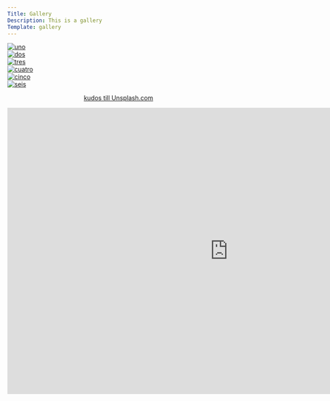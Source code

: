 ```yaml
---
Title: Gallery
Description: This is a gallery
Template: gallery
---
```


<div class="grid-container">
  <div class="grid-item"><a href="%base_url%/image/uno.jpg" target="_blank"><picture>
    <source media="(min-width: 1200px)" srcset="%base_url%/image/uno.jpg?w=500&h=500&crop-to-fit&w=500&q=35">
    <source media="(min-width: 768px)" srcset="image/uno.jpg?w=700&h=500&q=35">
    <img src="%base_url%/image/uno.jpg?w=700&h=700&q=25" alt="uno">
</picture></a></div>
  <div class="grid-item"><a href="%base_url%/image/dos.jpg" target="_blank"><picture>
    <source media="(min-width: 1200px)" srcset="image/dos.jpg?w=500&h=500&crop-to-fit&w=500&q=35">
    <source media="(min-width: 768px)" srcset="image/dos.jpg?w=700&h=500&q=35">
    <img src="%base_url%/image/dos.jpg?w=700&h=700&q=25" alt="dos">
</picture></a></div>
  <div class="grid-item"><a href="%base_url%/image/tres.jpg" target="_blank"><picture>
    <source media="(min-width: 1200px)" srcset="image/tres.jpg?w=500&h=500&crop-to-fit&w=500&q=35">
    <source media="(min-width: 768px)" srcset="image/tres.jpg?w=700&h=500&q=35">
    <img src="%base_url%/image/tres.jpg?w=700&h=700&q=25" alt="tres">
</picture>
</div>
  <div class="grid-item"><a href="%base_url%/image/cuatro.jpg" target="_blank"><picture>
    <source media="(min-width: 1200px)" srcset="image/cuatro.jpg?w=500&h=500&crop-to-fit&w=500&q=35">
    <source media="(min-width: 768px)" srcset="image/cuatro.jpg?w=700&h=500&q=35">
    <img src="%base_url%/image/cuatro.jpg?w=700&h=700&q=25" alt="cuatro">
</picture></a></div>
  <div class="grid-item"><a href="%base_url%/image/cinco.jpg" target="_blank"><picture>
    <source media="(min-width: 1200px)" srcset="image/cinco.jpg?w=500&h=500&crop-to-fit&w=500&q=35">
    <source media="(min-width: 768px)" srcset="image/cinco.jpg?w=700&h=500&q=35">
    <img src="%base_url%/image/cinco.jpg?w=700&h=700&q=25" alt="cinco">
</picture></a></div>
  <div class="grid-item"><a href="%base_url%/image/seis.jpg" target="_blank"><picture>
    <source media="(min-width: 1200px)" srcset="image/seis.jpg?w=500&h=500&crop-to-fit&w=500&q=35">
    <source media="(min-width: 768px)" srcset="image/seis.jpg?w=700&h=500&q=35">
    <img src="%base_url%/image/seis.jpg?w=700&h=700&q=25" alt="seis">
</picture></a></div>
</div>
<p style="text-align:center;"><a href="https://unsplash.com/backgrounds">kudos till Unsplash.com</a></p>
<div style="text-align: center">
<iframe class="scale1" style="float: center" width="1000" height="650" src="https://www.youtube.com/embed/iPlFdIpgioI" title="YouTube video player" frameborder="0" allow="accelerometer; autoplay; clipboard-write; encrypted-media; gyroscope; picture-in-picture" allowfullscreen></iframe>
<source media="(min-width: 1200px)" srcset="https://www.youtube.com/embed/iPlFdIpgioI">
</div>